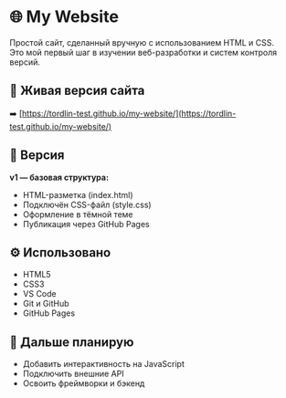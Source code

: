 # 🌐 My Website

Простой сайт, сделанный вручную с использованием HTML и CSS.  
Это мой первый шаг в изучении веб-разработки и систем контроля версий.

## 🔗 Живая версия сайта

➡️ [https://tordlin-test.github.io/my-website/](https://tordlin-test.github.io/my-website/)

## 🧱 Версия

**v1 — базовая структура:**
- HTML-разметка (index.html)
- Подключён CSS-файл (style.css)
- Оформление в тёмной теме
- Публикация через GitHub Pages

## ⚙️ Использовано

- HTML5
- CSS3
- VS Code
- Git и GitHub
- GitHub Pages

## 🚀 Дальше планирую

- Добавить интерактивность на JavaScript
- Подключить внешние API
- Освоить фреймворки и бэкенд